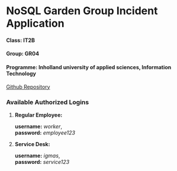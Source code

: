 # NoSQL Garden Group Incident Application 

#### Class: IT2B

#### Group: GR04 

#### Programme: Inholland university of applied sciences, Information Technology

[Github Repository](https://github.com/WKolasaa/NoSQL_ITSM_Project)

### Available Authorized Logins

1. **Regular Employee:** <br>

    **username:** *worker*, <br>
    **password:** *employee123*<br>

2. **Service Desk:** <br>

    **username:** *igmas*, <br> 
    **password:** *service123*